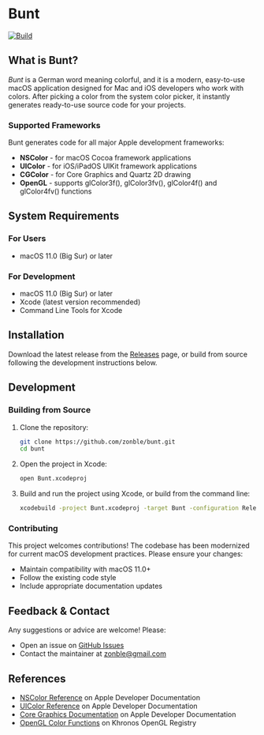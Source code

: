 # Bunt

[![Build](https://github.com/zonble/bunt/actions/workflows/build.yml/badge.svg)](https://github.com/zonble/bunt/actions/workflows/build.yml)

## What is Bunt?

*Bunt* is a German word meaning colorful, and it is a modern, easy-to-use macOS application designed for Mac and iOS developers who work with colors. After picking a color from the system color picker, it instantly generates ready-to-use source code for your projects.

### Supported Frameworks

Bunt generates code for all major Apple development frameworks:

* **NSColor** - for macOS Cocoa framework applications
* **UIColor** - for iOS/iPadOS UIKit framework applications  
* **CGColor** - for Core Graphics and Quartz 2D drawing
* **OpenGL** - supports glColor3f(), glColor3fv(), glColor4f() and glColor4fv() functions

## System Requirements

### For Users
* macOS 11.0 (Big Sur) or later

### For Development
* macOS 11.0 (Big Sur) or later
* Xcode (latest version recommended)
* Command Line Tools for Xcode

## Installation

Download the latest release from the [Releases](https://github.com/zonble/bunt/releases) page, or build from source following the development instructions below.

## Development

### Building from Source

1. Clone the repository:
   ```bash
   git clone https://github.com/zonble/bunt.git
   cd bunt
   ```

2. Open the project in Xcode:
   ```bash
   open Bunt.xcodeproj
   ```

3. Build and run the project using Xcode, or build from the command line:
   ```bash
   xcodebuild -project Bunt.xcodeproj -target Bunt -configuration Release
   ```

### Contributing

This project welcomes contributions! The codebase has been modernized for current macOS development practices. Please ensure your changes:
- Maintain compatibility with macOS 11.0+
- Follow the existing code style
- Include appropriate documentation updates

## Feedback & Contact

Any suggestions or advice are welcome! Please:
- Open an issue on [GitHub Issues](https://github.com/zonble/bunt/issues)
- Contact the maintainer at zonble@gmail.com

## References

* [NSColor Reference](https://developer.apple.com/documentation/appkit/nscolor) on Apple Developer Documentation
* [UIColor Reference](https://developer.apple.com/documentation/uikit/uicolor) on Apple Developer Documentation  
* [Core Graphics Documentation](https://developer.apple.com/documentation/coregraphics) on Apple Developer Documentation
* [OpenGL Color Functions](https://registry.khronos.org/OpenGL-Refpages/gl2.1/xhtml/glColor.xml) on Khronos OpenGL Registry
